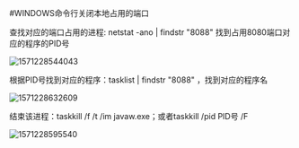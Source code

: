 #WINDOWS命令行关闭本地占用的端口

查找对应的端口占用的进程: netstat -ano | findstr "8088" 找到占用8080端口对应的程序的PID号 

![1571228544043](C:\Users\daier\AppData\Roaming\Typora\typora-user-images\1571228544043.png)

根据PID号找到对应的程序：tasklist | findstr "8088" ，找到对应的程序名 

![1571228632609](C:\Users\daier\AppData\Roaming\Typora\typora-user-images\1571228632609.png)

结束该进程：taskkill /f /t /im javaw.exe；或者taskkill /pid PID号 /F

![1571228595540](C:\Users\daier\AppData\Roaming\Typora\typora-user-images\1571228595540.png)

